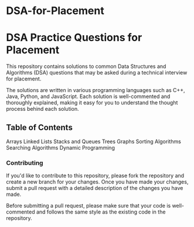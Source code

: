 # DSA-for-Placement
# DSA Practice Questions for Placement
This repository contains solutions to common Data Structures and Algorithms (DSA) questions that may be asked during a technical interview for placement.

The solutions are written in various programming languages such as C++, Java, Python, and JavaScript. Each solution is well-commented and thoroughly explained, making it easy for you to understand the thought process behind each solution.

## Table of Contents
Arrays
Linked Lists
Stacks and Queues
Trees
Graphs
Sorting Algorithms
Searching Algorithms
Dynamic Programming

### Contributing
If you'd like to contribute to this repository, please fork the repository and create a new branch for your changes. Once you have made your changes, submit a pull request with a detailed description of the changes you have made.

Before submitting a pull request, please make sure that your code is well-commented and follows the same style as the existing code in the repository.

